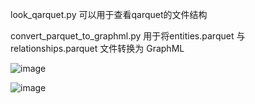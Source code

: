 look_qarquet.py 可以用于查看qarquet的文件结构

convert_parquet_to_graphml.py 用于将entities.parquet 与 relationships.parquet 文件转换为 GraphML

![image](https://github.com/user-attachments/assets/df017c54-9d42-4708-bf90-7a6a7f25a632)

![image](https://github.com/user-attachments/assets/8a2cfa7c-de43-4200-a7f4-74d2e0b57f7b)

